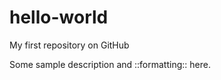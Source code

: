 hello-world
===========

My first repository on GitHub

Some sample description and ::formatting:: here.

